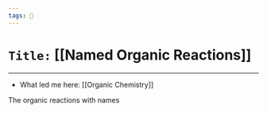 ```yaml
---
tags: 🧪
---
```

# `Title:` [[Named Organic Reactions]]
--- 

- What led me here: [[Organic Chemistry]]

The organic reactions with names

